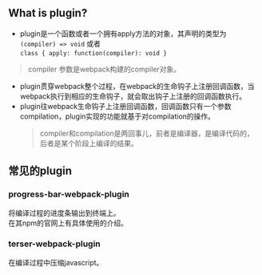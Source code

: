 ## What is plugin?
* plugin是一个函数或者一个拥有apply方法的对象，其声明的类型为  
`(compiler) => void` 或者   
`class { apply: function(compiler): void }`
> compiler 参数是webpack构建的compiler对象。
* plugin贯穿webpack整个过程，在webpack的生命钩子上注册回调函数，当webpack执行到相应的生命钩子，就会取出钩子上注册的回调函数执行。
* plugin往webpack生命钩子上注册回调函数，回调函数只有一个参数compilation，plugin实现的功能就基于对compilation的操作。
  > compiler和compilation是两回事儿，前者是编译器，是编译代码的，后者是某个阶段上编译的结果。


## 常见的plugin

### progress-bar-webpack-plugin
将编译过程的进度条输出到终端上。  
在其npm的官网上有具体使用的介绍。


### terser-webpack-plugin
在编译过程中压缩javascript。